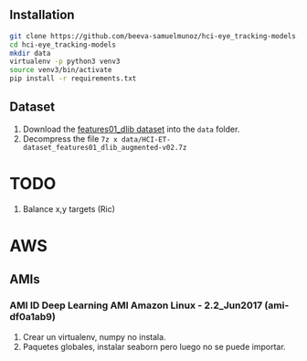 
## Installation
```bash
git clone https://github.com/beeva-samuelmunoz/hci-eye_tracking-models.git
cd hci-eye_tracking-models
mkdir data
virtualenv -p python3 venv3
source venv3/bin/activate
pip install -r requirements.txt
```

## Dataset
1. Download the  [features01_dlib dataset](https://drive.google.com/open?id=0B4BwXne65MbQVld4clV4SUlWdEk) into the `data` folder.
1. Decompress the file `7z x data/HCI-ET-dataset_features01_dlib_augmented-v02.7z`


# TODO
1. Balance x,y targets (Ric)



# AWS

## AMIs

### AMI ID Deep Learning AMI Amazon Linux - 2.2_Jun2017 (ami-df0a1ab9)
1. Crear un virtualenv, numpy no instala.
1. Paquetes globales, instalar seaborn pero luego no se puede importar.
